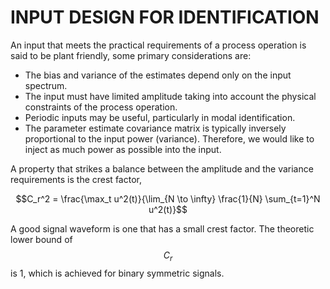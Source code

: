 # INPUT DESIGN FOR IDENTIFICATION

An input that meets the practical requirements of a process 
operation is said to be plant friendly, some primary 
considerations are:

- The bias and variance of the estimates depend only on the input
spectrum.
- The input must have limited amplitude taking into account the 
physical constraints of the process operation.
- Periodic inputs may be useful, particularly in modal identification.
- The parameter estimate covariance matrix is typically inversely proportional 
to the input power (variance). Therefore, we would like to inject as much power 
as possible into the input.

A property that strikes a balance between the amplitude and the variance requirements is the crest
factor,

$$C_r^2 = \frac{\max_t u^2(t)}{\lim_{N \to \infty} \frac{1}{N} \sum_{t=1}^N u^2(t)}$$

A good signal waveform is one that has a small crest factor. The theoretic lower bound of $$C_{r}$$ is 1, which is achieved for binary symmetric signals.
